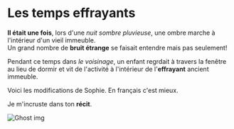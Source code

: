 # Les temps effrayants

**Il était une fois**, lors d'une *nuit sombre pluvieuse*, une ombre marche à l'intérieur d'un vieil immeuble.\
Un grand nombre de __bruit étrange__ se faisait entendre mais pas seulement!

Pendant ce temps dans *le voisinage*, un enfant regrdait à travers la fenêtre au lieu de dormir et vit de l'activité à l'intérieur de l'**effrayant** ancient immeuble.

Voici les modifications de Sophie. En français c'est mieux.

Je m'incruste dans ton **récit**.

![Ghost img](https://images.twinkl.co.uk/tw1n/image/private/t_630/u/ux/ghost-1_ver_1.png)
